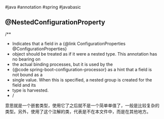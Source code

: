 #java #annotation #spring #javabasic 
##  @NestedConfigurationProperty

/**
 * Indicates that a field in a {@link ConfigurationProperties @ConfigurationProperties}
 * object should be treated as if it were a nested type. This annotation has no bearing on
 * the actual binding processes, but it is used by the
 * {@code spring-boot-configuration-processor} as a hint that a field is not bound as a
 * single value. When this is specified, a nested group is created for the field and its
 * type is harvested.
 * /
 
意思就是一个嵌套类型，使用它了之后就不是一个简单单值了，一般是比较复杂的类型。另外，使用了这个注解的类，代表是不在本文件中，而是在其他地方。


